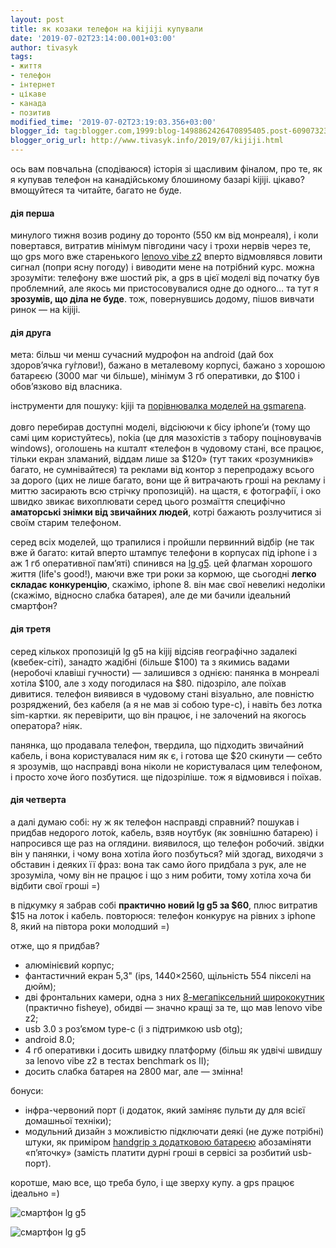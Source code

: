 ```yaml
---
layout: post
title: як козаки телефон на kijiji купували
date: '2019-07-02T23:14:00.001+03:00'
author: tivasyk
tags:
- життя
- телефон
- інтернет
- цікаве
- канада
- позитив
modified_time: '2019-07-02T23:19:03.356+03:00'
blogger_id: tag:blogger.com,1999:blog-1498862426470895405.post-6090732378827973679
blogger_orig_url: http://www.tivasyk.info/2019/07/kijiji.html
---
```


ось вам повчальна (сподіваюся) історія зі щасливим фіналом, про те, як я купував телефон на канадійському блошиному базарі kijiji. цікаво? вмощуйтеся та читайте, багато не буде.


#### дія перша

минулого тижня возив родину до торонто (550 км від монреаля), і коли повертався, витратив мінімум півгодини часу і трохи нервів через те, що gps мого вже старенького [lenovo vibe z2](http://www.tivasyk.info/2015/04/blog-post_13.html) вперто відмовлявся ловити сигнал (попри ясну погоду) і виводити мене на потрібний курс. можна зрозуміти: телефону вже шостий рік, а gps в цієї моделі від початку був проблемний, але якось ми пристосовувалися одне до одного… та тут я <b>зрозумів, що діла не буде</b>. тож, повернувшись додому, пішов вивчати ринок — на kijiji.


#### дія друга

мета: більш чи менш сучасний мудрофон на android (дай бох здоров’ячка гу́глови!), бажано в металевому корпусі, бажано з хорошою батареєю (3000 маг чи більше), мінімум 3 гб оперативки, до $100 і обов’язково від власника.

інструменти для пошуку: kjiji та <a href="https://www.gsmarena.com/compare.php3?idPhone1=6642&amp;idPhone2=7815" target="_blank">порівнювалка моделей на gsmarena</a>.<br /><br /><a name='more'></a>довго перебирав доступні моделі, відсіюючи к бісу iphone’и (тому що самі цим користуйтесь), nokia (це для мазохістів з табору поціновувачів windows), оголошень на кшталт «телефон в чудовому стані, все працює, тільки екран зламаний, віддам лише за $120» (тут таких «розумників» багато, не сумнівайтеся) та реклами від контор з перепродажу всього за дорого (цих не лише багато, вони ще й витрачають гроші на рекламу і миттю засирають всю стрічку пропозицій). на щастя, є фотографії, і око швидко звикає вихоплювати серед цього розмаїття специфічно <b>аматорські знімки від звичайних людей</b>, котрі бажають розлучитися зі своїм старим телефоном.

серед всіх моделей, що трапилися і пройшли первинний відбір (не так вже й багато: китай вперто штампує телефони в корпусах під iphone і з аж 1 гб оперативної пам’яті) спинився на&nbsp;<a href="https://www.gsmarena.com/lg_g5-review-1416.php" target="_blank">lg g5</a>. цей флагман хорошого життя (life's good!), маючи вже три роки за кормою, ще сьогодні&nbsp;<b>легко складає конкуренцію</b>, скажімо, iphone 8. він має свої невеликі недоліки (скажімо, відносно слабка батарея), але де ми бачили ідеальний смартфон?

#### дія третя

серед кількох пропозицій lg g5 на kijij відсіяв географічно задалекі (квебек-сіті), занадто жадібні (більше $100) та з якимись вадами (неробочі клавіші гучности) — залишився з однією: панянка в монреалі хотіла $100, але з ходу погодилася на $80. підозріло, але поїхав дивитися. телефон виявився в чудовому стані візуально, але повністю розряджений, без кабеля (а я не мав зі собою type-c), і навіть без лотка sim-картки. як перевірити, що він працює, і не залочений на якогось оператора? ніяк.

панянка, що продавала телефон, твердила, що підходить звичайний кабель, і вона користувалася ним як є, і готова ще $20 скинути — себто я зрозумів, що насправді вона ніколи не користувалася цим телефоном, і просто хоче його позбутися. ще підозріліше. тож я відмовився і поїхав.


#### дія четверта

а далі думаю собі: ну ж як телефон насправді справний? пошукав і придбав недорого лото́к, кабель, взяв ноутбук (як зовнішню батарею) і напросився ще раз на оглядини. виявилося, що телефон робочий. звідки він у панянки, і чому вона хотіла його позбуться? мій здогад, виходячи з обставин і деяких її фраз: вона так само його придбала з рук, але не зрозуміла, чому він не працює і що з ним робити, тому хотіла хоча би відбити свої гроші =)

в підкумку я забрав собі **практично новий lg g5 за $60**, плюс витратив $15 на лоток і кабель. повторюся: телефон конкурує на рівних з iphone 8, який на півтора роки молодший =)

отже, що я придбав?

* алюмінієвий корпус;
* фантастичний екран 5,3" (ips, 1440×2560, щільність 554 пікселі на дюйм);
* дві фронтальних камери, одна з них <a href="https://www.gsmarena.com/lg_g5-review-1416p7.php" target="_blank">8-мегапіксельний ширококутник</a> (практично fisheye), обидві — значно кращі за те, що мав lenovo vibe z2;
* usb 3.0 з роз’ємом type-c (і з підтримкою usb otg);
* android 8.0;
* 4 гб оперативки і досить швидку платформу (більш як удвічі швидшу за lenovo vibe z2 в тестах benchmark os II);
* досить слабка батарея на 2800 маг, але — змінна!

бонуси:

* інфра-червоний порт (і додаток, який заміняє пульти ду для всієї домашньої техніки);
* модульний дизайн з можливістю підключати деякі (не дуже потрібні) штуки, як приміром <a href="https://www.gsmarena.com/lg_g5_and_friends-review-1432p2.php" target="_blank">handgrip з додатковою батареєю</a>&nbsp;абозаміняти «п’яточку» (замість платити дурні гроші в сервісі за розбитий usb-порт).

коротше, маю все, що треба було, і ще зверху купу. а gps працює ідеально =)

![смартфон lg g5](/assets/images/2019/2019-07-02-kijiji-01.jpg)

![смартфон lg g5](/assets/images/2019/2019-07-02-kijiji-02.jpg)